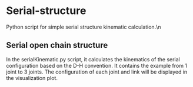 # Serial-structure
 Python script for simple serial structure kinematic calculation.\n

## Serial open chain structure
In the serialKinematic.py script, it calculates the kinematics of the serial configuration based on the D-H convention.
It contains the example from 1 joint to 3 joints.
The configuration of each joint and link will be displayed in the visualization plot.